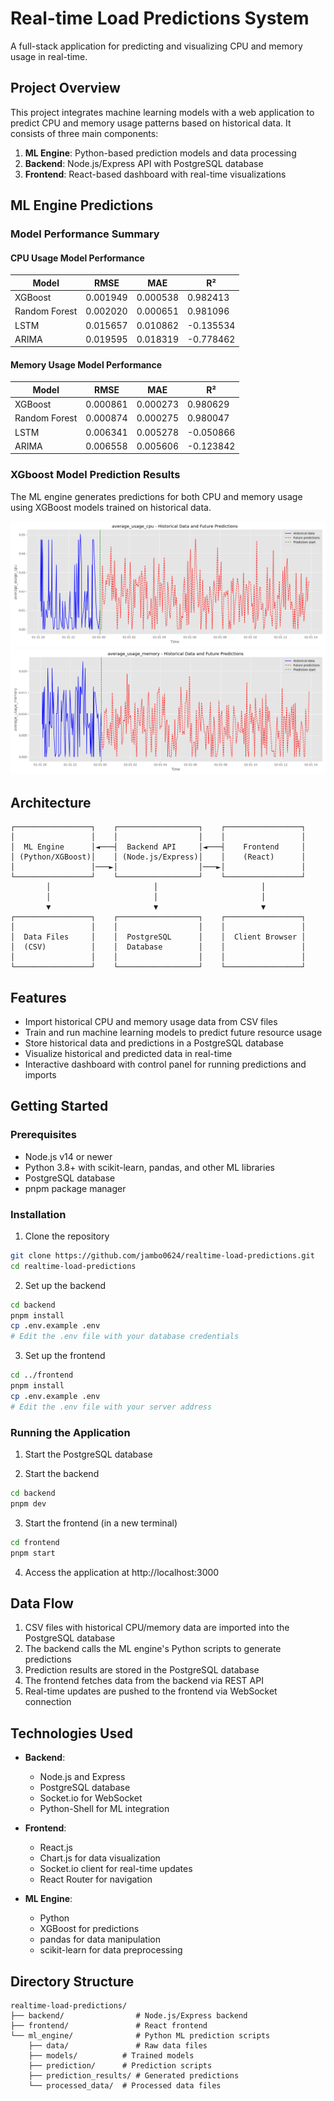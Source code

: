 # Real-time Load Predictions System

A full-stack application for predicting and visualizing CPU and memory usage in real-time.

## Project Overview

This project integrates machine learning models with a web application to predict CPU and memory usage patterns based on historical data. It consists of three main components:

1. **ML Engine**: Python-based prediction models and data processing
2. **Backend**: Node.js/Express API with PostgreSQL database
3. **Frontend**: React-based dashboard with real-time visualizations

## ML Engine Predictions

### Model Performance Summary

#### CPU Usage Model Performance

| Model | RMSE | MAE | R² |
|-------|------|-----|-----|
| XGBoost | 0.001949 | 0.000538 | 0.982413 |
| Random Forest | 0.002020 | 0.000651 | 0.981096 |
| LSTM | 0.015657 | 0.010862 | -0.135534 |
| ARIMA | 0.019595 | 0.018319 | -0.778462 |

#### Memory Usage Model Performance

| Model | RMSE | MAE | R² |
|-------|------|-----|-----|
| XGBoost | 0.000861 | 0.000273 | 0.980629 |
| Random Forest | 0.000874 | 0.000275 | 0.980047 |
| LSTM | 0.006341 | 0.005278 | -0.050866 |
| ARIMA | 0.006558 | 0.005606 | -0.123842 |

### XGboost Model Prediction Results
The ML engine generates predictions for both CPU and memory usage using XGBoost models trained on historical data. 

![CPU Usage Predictions](./ml_engine/prediction_results/average_usage_cpu-xgb-DrrEIEW-future_predictions.png)
![Memory Usage Predictions](./ml_engine/prediction_results/average_usage_memory-xgb-DrrEIEW-future_predictions.png)



## Architecture

```
┌─────────────────┐    ┌──────────────────┐    ┌─────────────────┐
│                 │    │                  │    │                 │
│  ML Engine      │◄───┤  Backend API     │◄───┤    Frontend     │
│ (Python/XGBoost)│    │ (Node.js/Express)│    │    (React)      │
│                 │───►│                  │───►│                 │
└─────────────────┘    └──────────────────┘    └─────────────────┘
        │                       │                       │
        │                       │                       │
        ▼                       ▼                       ▼
┌─────────────────┐    ┌──────────────────┐    ┌─────────────────┐
│                 │    │                  │    │                 │
│  Data Files     │    │  PostgreSQL      │    │  Client Browser │
│  (CSV)          │    │  Database        │    │                 │
│                 │    │                  │    │                 │
└─────────────────┘    └──────────────────┘    └─────────────────┘
```

## Features

- Import historical CPU and memory usage data from CSV files
- Train and run machine learning models to predict future resource usage
- Store historical data and predictions in a PostgreSQL database
- Visualize historical and predicted data in real-time
- Interactive dashboard with control panel for running predictions and imports

## Getting Started

### Prerequisites

- Node.js v14 or newer
- Python 3.8+ with scikit-learn, pandas, and other ML libraries
- PostgreSQL database
- pnpm package manager

### Installation

1. Clone the repository
```bash
git clone https://github.com/jambo0624/realtime-load-predictions.git
cd realtime-load-predictions
```

2. Set up the backend
```bash
cd backend
pnpm install
cp .env.example .env
# Edit the .env file with your database credentials
```

3. Set up the frontend
```bash
cd ../frontend
pnpm install
cp .env.example .env
# Edit the .env file with your server address
```

### Running the Application

1. Start the PostgreSQL database

2. Start the backend
```bash
cd backend
pnpm dev
```

3. Start the frontend (in a new terminal)
```bash
cd frontend
pnpm start
```

4. Access the application at http://localhost:3000

## Data Flow

1. CSV files with historical CPU/memory data are imported into the PostgreSQL database
2. The backend calls the ML engine's Python scripts to generate predictions
3. Prediction results are stored in the PostgreSQL database
4. The frontend fetches data from the backend via REST API
5. Real-time updates are pushed to the frontend via WebSocket connection

## Technologies Used

- **Backend**:
  - Node.js and Express
  - PostgreSQL database
  - Socket.io for WebSocket
  - Python-Shell for ML integration

- **Frontend**:
  - React.js
  - Chart.js for data visualization
  - Socket.io client for real-time updates
  - React Router for navigation

- **ML Engine**:
  - Python
  - XGBoost for predictions
  - pandas for data manipulation
  - scikit-learn for data preprocessing

## Directory Structure

```
realtime-load-predictions/
├── backend/                # Node.js/Express backend
├── frontend/               # React frontend
└── ml_engine/              # Python ML prediction scripts
    ├── data/               # Raw data files
    ├── models/          # Trained models
    ├── prediction/      # Prediction scripts
    ├── prediction_results/ # Generated predictions
    └── processed_data/  # Processed data files
```
